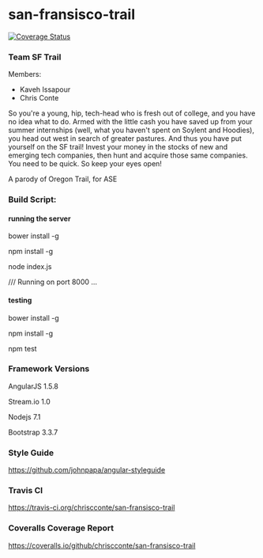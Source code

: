 # san-fransisco-trail

[![Coverage Status](https://coveralls.io/repos/github/chriscconte/san-fransisco-trail/badge.svg?branch=master)](https://coveralls.io/github/chriscconte/san-fransisco-trail?branch=master)

### Team SF Trail
Members:
* Kaveh Issapour
* Chris Conte

So you're a young, hip, tech-head who is fresh out of college, and you have no idea what to do. Armed with the little cash you have saved up from your summer internships (well, what you haven't spent on Soylent and Hoodies), you head out west in search of greater pastures. And thus you have put yourself on the SF trail! Invest your money in the stocks of new and emerging tech companies, then hunt and acquire those same companies. You need to be quick. So keep your eyes open!

A parody of Oregon Trail, for ASE

### Build Script:


#### running the server

bower install -g

npm install -g

node index.js

/// Running on port  8000 ...

#### testing


bower install -g

npm install -g

npm test

### Framework Versions
AngularJS 1.5.8

Stream.io 1.0

Nodejs 7.1  

Bootstrap 3.3.7  

### Style Guide
https://github.com/johnpapa/angular-styleguide

### Travis CI

https://travis-ci.org/chriscconte/san-fransisco-trail

### Coveralls Coverage Report

https://coveralls.io/github/chriscconte/san-fransisco-trail
